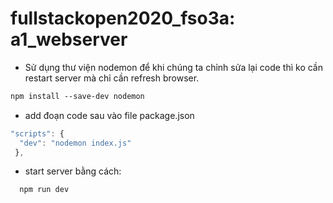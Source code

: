 # fullstackopen2020_fso3a: a1_webserver
* Sử dụng thư viện nodemon để khi chúng ta chỉnh sửa lại code thì ko cần restart server mà chỉ cần refresh browser.
```html
npm install --save-dev nodemon
```
* add đoạn code sau vào file package.json
```js
"scripts": {
  "dev": "nodemon index.js"
 },
```
* start server bằng cách:
```html
  npm run dev
```
  

